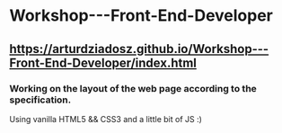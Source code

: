 # Workshop---Front-End-Developer

## https://arturdziadosz.github.io/Workshop---Front-End-Developer/index.html

### Working on the layout of the web page according to the specification. 

Using vanilla HTML5 && CSS3
and a little bit of JS :)



